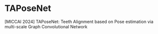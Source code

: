 # TAPoseNet
[MICCAI 2024] TAPoseNet: Teeth Alignment based on Pose  estimation via multi-scale Graph Convolutional  Network
